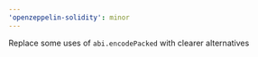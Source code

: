 ```yaml
---
'openzeppelin-solidity': minor
---
```


Replace some uses of `abi.encodePacked` with clearer alternatives
